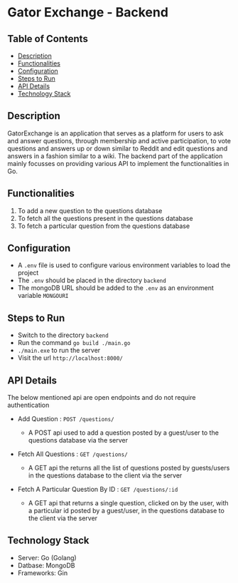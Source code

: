 # Gator Exchange - Backend

## Table of Contents

- [Description](#description)
- [Functionalities](#functionalities)
- [Configuration](#configuration)
- [Steps to Run](#steps-to-run)
- [API Details](#api-details)
- [Technology Stack](#technology-stack)

## Description

GatorExchange is an application that serves as a platform for users to ask and answer questions, through membership and active participation, to vote questions and answers up or down similar to Reddit and edit questions and answers in a fashion similar to a wiki. The backend part of the application mainly focusses on providing various API to implement the functionalities in Go.

## Functionalities

1. To add a new question to the questions database
2. To fetch all the questions present in the questions database
3. To fetch a particular question from the questions database

## Configuration

- A `.env` file is used to configure various environment variables to load the project
- The `.env` should be placed in the directory `backend`
- The mongoDB URL should be added to the `.env` as an environment variable `MONGOURI`

## Steps to Run

- Switch to the directory `backend`
- Run the command `go build ./main.go`
- `./main.exe` to run the server
- Visit the url `http://localhost:8000/`

## API Details

The below mentioned api are open endpoints and do not require authentication

- Add Question : `POST /questions/`
  * A POST api used to add a question posted by a guest/user to the questions database via the server

- Fetch All Questions : `GET /questions/`
  * A GET api the returns all the list of questions posted by guests/users in the questions database to the client via the server

- Fetch A Particular Question By ID : `GET /questions/:id`
  * A GET api that returns a single question, clicked on by the user, with a particular id posted by a guest/user, in the questions database to the client via the server


## Technology Stack
- Server: Go (Golang)
- Datbase: MongoDB
- Frameworks: Gin
